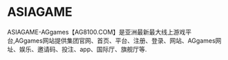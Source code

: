 # ASIAGAME
ASIAGAME-AGgames【AG8100.COM】是亚洲最新最大线上游戏平台,AGgames网站提供集团官网、首页、平台、注册、登录、网站、AGgames网址、娱乐、邀请码、投注、app、国际厅、旗舰厅等.
